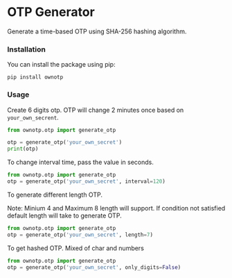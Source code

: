 # OTP Generator
Generate a time-based OTP using SHA-256 hashing algorithm.


### Installation
You can install the package using pip:
```shell
pip install ownotp
```

### Usage
Create 6 digits otp. OTP will change 2 minutes once based on `your_own_secrent`.
```python
from ownotp.otp import generate_otp

otp = generate_otp('your_own_secret')
print(otp)
```
To change interval time, pass the value in seconds.
```python
from ownotp.otp import generate_otp
otp = generate_otp('your_own_secret', interval=120)
```

To generate different length OTP.

Note: Minium 4 and Maximum 8 length will support. If condition not satisfied default length will take to generate OTP.
```python
from ownotp.otp import generate_otp
otp = generate_otp('your_own_secret', length=7)
```
To get hashed OTP. Mixed of char and numbers
```python
from ownotp.otp import generate_otp
otp = generate_otp('your_own_secret', only_digits=False)
```
